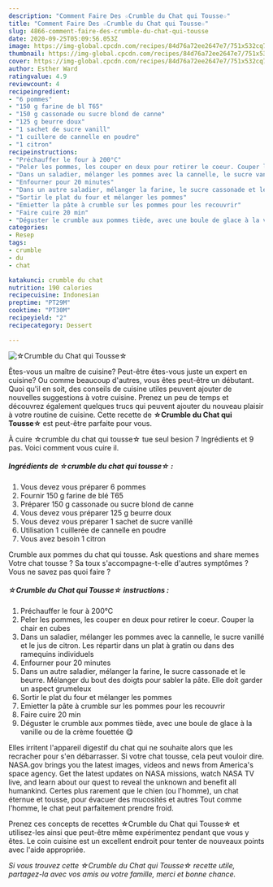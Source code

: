 ```yaml
---
description: "Comment Faire Des ☆Crumble du Chat qui Tousse☆"
title: "Comment Faire Des ☆Crumble du Chat qui Tousse☆"
slug: 4866-comment-faire-des-crumble-du-chat-qui-tousse
date: 2020-09-25T05:09:56.053Z
image: https://img-global.cpcdn.com/recipes/84d76a72ee2647e7/751x532cq70/☆crumble-du-chat-qui-tousse☆-photo-principale-de-la-recette.jpg
thumbnail: https://img-global.cpcdn.com/recipes/84d76a72ee2647e7/751x532cq70/☆crumble-du-chat-qui-tousse☆-photo-principale-de-la-recette.jpg
cover: https://img-global.cpcdn.com/recipes/84d76a72ee2647e7/751x532cq70/☆crumble-du-chat-qui-tousse☆-photo-principale-de-la-recette.jpg
author: Esther Ward
ratingvalue: 4.9
reviewcount: 4
recipeingredient:
- "6 pommes"
- "150 g farine de bl T65"
- "150 g cassonade ou sucre blond de canne"
- "125 g beurre doux"
- "1 sachet de sucre vanill"
- "1 cuillere de cannelle en poudre"
- "1 citron"
recipeinstructions:
- "Préchauffer le four à 200°C"
- "Peler les pommes, les couper en deux pour retirer le coeur. Couper la chair en cubes"
- "Dans un saladier, mélanger les pommes avec la cannelle, le sucre vanillé et le jus de citron. Les répartir dans un plat à gratin ou dans des ramequins individuels"
- "Enfourner pour 20 minutes"
- "Dans un autre saladier, mélanger la farine, le sucre cassonade et le beurre. Mélanger du bout des doigts pour sabler la pâte. Elle doit garder un aspect grumeleux"
- "Sortir le plat du four et mélanger les pommes"
- "Emietter la pâte à crumble sur les pommes pour les recouvrir"
- "Faire cuire 20 min"
- "Déguster le crumble aux pommes tiède, avec une boule de glace à la vanille ou de la crème fouettée 😋"
categories:
- Resep
tags:
- crumble
- du
- chat

katakunci: crumble du chat 
nutrition: 190 calories
recipecuisine: Indonesian
preptime: "PT29M"
cooktime: "PT30M"
recipeyield: "2"
recipecategory: Dessert

---
```



![☆Crumble du Chat qui Tousse☆](https://img-global.cpcdn.com/recipes/84d76a72ee2647e7/751x532cq70/☆crumble-du-chat-qui-tousse☆-photo-principale-de-la-recette.jpg)

Êtes-vous un maître de cuisine? Peut-être êtes-vous juste un expert en cuisine? Ou comme beaucoup d'autres, vous êtes peut-être un débutant. Quoi qu'il en soit, des conseils de cuisine utiles peuvent ajouter de nouvelles suggestions à votre cuisine. Prenez un peu de temps et découvrez également quelques trucs qui peuvent ajouter du nouveau plaisir à votre routine de cuisine. Cette recette de <strong> ☆Crumble du Chat qui Tousse☆ </strong> est peut-être parfaite pour vous.

<!--inarticleads1-->

À cuire ☆crumble du chat qui tousse☆ tue seul besion 7 Ingrédients et 9 pas. Voici comment vous cuire il.

##### Ingrédients de ☆crumble du chat qui tousse☆ :

1. Vous devez vous préparer 6 pommes
1. Fournir 150 g farine de blé T65
1. Préparer 150 g cassonade ou sucre blond de canne
1. Vous devez vous préparer 125 g beurre doux
1. Vous devez vous préparer 1 sachet de sucre vanillé
1. Utilisation 1 cuillerée de cannelle en poudre
1. Vous avez besoin 1 citron


Crumble aux pommes du chat qui tousse. Ask questions and share memes Votre chat tousse ? Sa toux s&#39;accompagne-t-elle d&#39;autres symptômes ? Vous ne savez pas quoi faire ? 

<!--inarticleads2-->

##### ☆Crumble du Chat qui Tousse☆ instructions :

1. Préchauffer le four à 200°C
1. Peler les pommes, les couper en deux pour retirer le coeur. Couper la chair en cubes
1. Dans un saladier, mélanger les pommes avec la cannelle, le sucre vanillé et le jus de citron. Les répartir dans un plat à gratin ou dans des ramequins individuels
1. Enfourner pour 20 minutes
1. Dans un autre saladier, mélanger la farine, le sucre cassonade et le beurre. Mélanger du bout des doigts pour sabler la pâte. Elle doit garder un aspect grumeleux
1. Sortir le plat du four et mélanger les pommes
1. Emietter la pâte à crumble sur les pommes pour les recouvrir
1. Faire cuire 20 min
1. Déguster le crumble aux pommes tiède, avec une boule de glace à la vanille ou de la crème fouettée 😋


Elles irritent l&#39;appareil digestif du chat qui ne souhaite alors que les recracher pour s&#39;en débarrasser. Si votre chat tousse, cela peut vouloir dire. NASA.gov brings you the latest images, videos and news from America&#39;s space agency. Get the latest updates on NASA missions, watch NASA TV live, and learn about our quest to reveal the unknown and benefit all humankind. Certes plus rarement que le chien (ou l&#39;homme), un chat éternue et tousse, pour évacuer des mucosités et autres Tout comme l&#39;homme, le chat peut parfaitement prendre froid. 

<!--inarticleads1-->

<p>
Prenez ces concepts de recettes ☆Crumble du Chat qui Tousse☆ et utilisez-les ainsi que peut-être même expérimentez pendant que vous y êtes. Le coin cuisine est un excellent endroit pour tenter de nouveaux points avec l'aide appropriée.
</p>

<p>
<i>Si vous trouvez cette ☆Crumble du Chat qui Tousse☆ recette utile, partagez-la avec vos amis ou votre famille, merci et bonne chance.</i>
</p>
